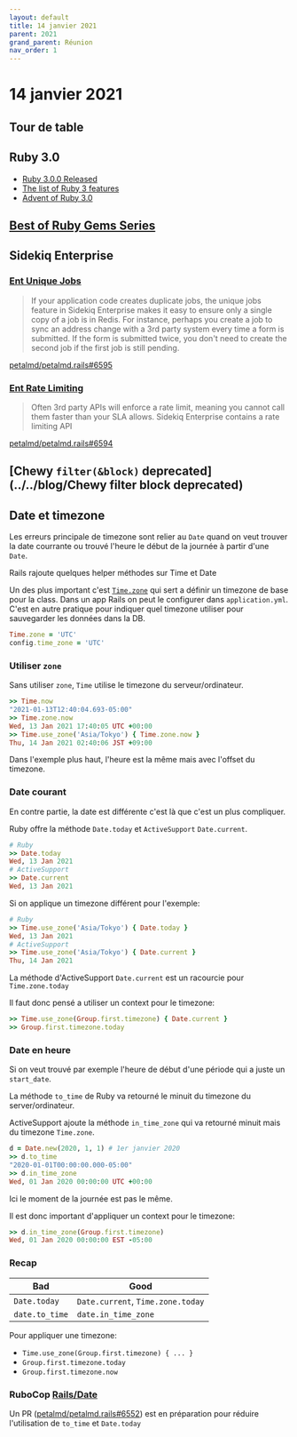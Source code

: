 ```yaml
---
layout: default
title: 14 janvier 2021
parent: 2021
grand_parent: Réunion
nav_order: 1
---
```


# 14 janvier 2021

## Tour de table

## Ruby 3.0

* [Ruby 3.0.0 Released](https://www.ruby-lang.org/en/news/2020/12/25/ruby-3-0-0-released/)
* [The list of Ruby 3 features](https://bigbinary.com/blog/ruby-3-features)
* [Advent of Ruby 3.0](https://dev.to/baweaver/advent-of-ruby-3-0-day-01-report-repair-4ib0)

## [Best of Ruby Gems Series](https://planetruby.github.io/gems/)

## Sidekiq Enterprise

### [Ent Unique Jobs](https://github.com/mperham/sidekiq/wiki/Ent-Unique-Jobs)

> If your application code creates duplicate jobs,
> the unique jobs feature in Sidekiq Enterprise makes it easy to ensure only a single copy of a job is in Redis.
> For instance, perhaps you create a job to sync an address change with a 3rd party
> system every time a form is submitted. If the form is submitted twice, you don't need to create the second job if the first job is still pending.

[petalmd/petalmd.rails#6595](https://github.com/petalmd/petalmd.rails/pull/6595)

### [Ent Rate Limiting](https://github.com/mperham/sidekiq/wiki/Ent-Rate-Limiting)

> Often 3rd party APIs will enforce a rate limit, meaning you cannot call them faster than your SLA allows. Sidekiq Enterprise contains a rate limiting API

[petalmd/petalmd.rails#6594](https://github.com/petalmd/petalmd.rails/pull/6594)

## [Chewy `filter(&block)` deprecated](../../blog/Chewy filter block deprecated)

## Date et timezone

Les erreurs principale de timezone sont relier au `Date` quand on veut trouver la date courrante ou trouvé l'heure le début de la journée à partir d'une `Date`.

Rails rajoute quelques helper méthodes sur Time et Date

Un des plus important c'est [`Time.zone`](https://devdocs.io/rails~5.2/time#method-c-zone-3D) qui sert a définir un timezone de base pour la class.
Dans un app Rails on peut le configurer dans `application.yml`. C'est en autre pratique pour indiquer quel timezone utiliser
pour sauvegarder les données dans la DB.

```ruby
Time.zone = 'UTC'
config.time_zone = 'UTC'
```

### Utiliser `zone`

Sans utiliser `zone`, `Time` utilise le timezone du serveur/ordinateur.

```ruby
>> Time.now
"2021-01-13T12:40:04.693-05:00"
>> Time.zone.now
Wed, 13 Jan 2021 17:40:05 UTC +00:00
>> Time.use_zone('Asia/Tokyo') { Time.zone.now }
Thu, 14 Jan 2021 02:40:06 JST +09:00
```

Dans l'exemple plus haut, l'heure est la même mais avec l'offset du timezone.

### Date courant

En contre partie, la date est différente c'est là que c'est un plus compliquer.

Ruby offre la méthode `Date.today` et `ActiveSupport` `Date.current`.

```ruby
# Ruby
>> Date.today
Wed, 13 Jan 2021
# ActiveSupport
>> Date.current
Wed, 13 Jan 2021
```

Si on applique un timezone différent pour l'exemple:

```ruby
# Ruby
>> Time.use_zone('Asia/Tokyo') { Date.today }
Wed, 13 Jan 2021
# ActiveSupport
>> Time.use_zone('Asia/Tokyo') { Date.current }
Thu, 14 Jan 2021
```

La méthode d'ActiveSupport `Date.current` est un racourcie pour `Time.zone.today`

Il faut donc pensé a utiliser un context pour le timezone:

```ruby
>> Time.use_zone(Group.first.timezone) { Date.current }
>> Group.first.timezone.today
```

### Date en heure

Si on veut trouvé par exemple l'heure de début d'une période qui a juste un `start_date`.

La méthode `to_time` de Ruby va retourné le minuit du timezone du server/ordinateur.

ActiveSupport ajoute la méthode `in_time_zone` qui va retourné minuit mais du timezone `Time.zone`.

```ruby
d = Date.new(2020, 1, 1) # 1er janvier 2020
>> d.to_time
"2020-01-01T00:00:00.000-05:00"
>> d.in_time_zone
Wed, 01 Jan 2020 00:00:00 UTC +00:00
```

Ici le moment de la journée est pas le même.

Il est donc important d'appliquer un context pour le timezone:

```ruby
>> d.in_time_zone(Group.first.timezone)
Wed, 01 Jan 2020 00:00:00 EST -05:00
```

### Recap

|Bad|Good|
|---|---|
|`Date.today`|`Date.current`, `Time.zone.today`|
|`date.to_time`|`date.in_time_zone`|

Pour appliquer une timezone:

* `Time.use_zone(Group.first.timezone) { ... }`
* `Group.first.timezone.today`
* `Group.first.timezone.now`

### RuboCop [Rails/Date](https://docs.rubocop.org/rubocop-rails/2.7/cops_rails.html#railsdate)

Un PR ([petalmd/petalmd.rails#6552](https://github.com/petalmd/petalmd.rails/pull/6552)) est en préparation pour réduire l'utilisation de `to_time` et `Date.today`
